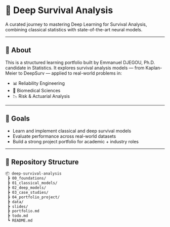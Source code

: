 # 🧠 Deep Survival Analysis

A curated journey to mastering Deep Learning for Survival Analysis, combining classical statistics with state-of-the-art neural models.

---

## 📌 About

This is a structured learning portfolio built by Emmanuel DJEGOU, Ph.D. candidate in Statistics. It explores survival analysis models — from Kaplan-Meier to DeepSurv — applied to real-world problems in:

- 📊 Reliability Engineering
- 🧬 Biomedical Sciences
- 📉 Risk & Actuarial Analysis

---

## 🚀 Goals

- Learn and implement classical and deep survival models  
- Evaluate performance across real-world datasets  
- Build a strong project portfolio for academic + industry roles

---

## 📁 Repository Structure

```bash
📦 deep-survival-analysis
 ┣ 00_foundations/
 ┣ 01_classical_models/
 ┣ 02_deep_models/
 ┣ 03_case_studies/
 ┣ 04_portfolio_project/
 ┣ data/
 ┣ slides/
 ┣ portfolio.md
 ┣ todo.md
 ┗ README.md
